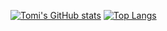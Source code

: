 [![Tomi's GitHub stats](https://github-readme-stats.vercel.app/api?username=pintertamas&count_private=true&show_icons=true&theme=dark&border_radius=10)](https://github.com/anuraghazra/github-readme-stats)
[![Top Langs](https://github-readme-stats.vercel.app/api/top-langs/?username=pintertamas&layout=compact)](https://github.com/anuraghazra/github-readme-stats)
